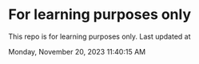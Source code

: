 # For learning purposes only
This repo is for learning purposes only.
Last updated at

Monday, November 20, 2023 11:40:15 AM

